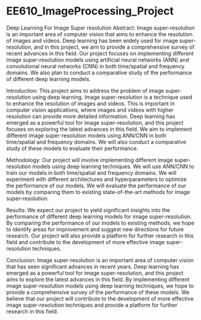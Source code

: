 # EE610_ImageProcessing_Project
Deep Learning For Image Super resolution
Abstract: Image super-resolution is an important area of computer vision that aims to enhance the resolution of images and videos. Deep learning has been widely used for image super-resolution, and in this project, we aim to provide a comprehensive survey of recent advances in this field. Our project focuses on implementing different image super-resolution models using artificial neural networks (ANN) and convolutional neural networks (CNN) in both time/spatial and frequency domains. We also plan to conduct a comparative study of the performance of different deep learning models.

Introduction: This project aims to address the problem of image super-resolution using deep learning. Image super-resolution is a technique used to enhance the resolution of images and videos. This is important in computer vision applications, where images and videos with higher resolution can provide more detailed information. Deep learning has emerged as a powerful tool for image super-resolution, and this project focuses on exploring the latest advances in this field. We aim to implement different image super-resolution models using ANN/CNN in both time/spatial and frequency domains. We will also conduct a comparative study of these models to evaluate their performance.

Methodology: Our project will involve implementing different image super-resolution models using deep learning techniques. We will use ANN/CNN to train our models in both time/spatial and frequency domains. We will experiment with different architectures and hyperparameters to optimize the performance of our models. We will evaluate the performance of our models by comparing them to existing state-of-the-art methods for image super-resolution.

Results: We expect our project to yield significant insights into the performance of different deep learning models for image super-resolution. By comparing the performance of our models to existing methods, we hope to identify areas for improvement and suggest new directions for future research. Our project will also provide a platform for further research in this field and contribute to the development of more effective image super-resolution techniques.

Conclusion: Image super-resolution is an important area of computer vision that has seen significant advances in recent years. Deep learning has emerged as a powerful tool for image super-resolution, and this project aims to explore the latest advances in this field. By implementing different image super-resolution models using deep learning techniques, we hope to provide a comprehensive survey of the performance of these models. We believe that our project will contribute to the development of more effective image super-resolution techniques and provide a platform for further research in this field.






